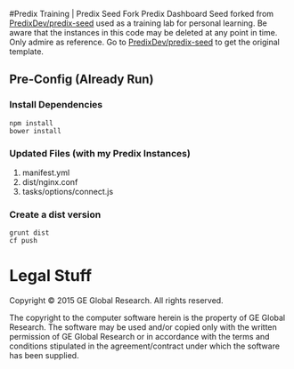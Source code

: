 #Predix Training | Predix Seed Fork
Predix Dashboard Seed forked from <a href="https://github.com/PredixDev/predix-seed" target="_blank">PredixDev/predix-seed</a> used as a training lab for personal learning. Be aware that the instances in this code may be deleted at any point in time. Only admire as reference. Go to <a href="https://github.com/PredixDev/predix-seed" target="_blank">PredixDev/predix-seed</a> to get the original template.

## Pre-Config (Already Run)

### Install Dependencies
```
npm install
bower install
```

### Updated Files (with my Predix Instances)
1. manifest.yml
2. dist/nginx.conf
3. tasks/options/connect.js

### Create a dist version
```
grunt dist
cf push
```

# Legal Stuff
Copyright &copy; 2015 GE Global Research. All rights reserved.

The copyright to the computer software herein is the property of
GE Global Research. The software may be used and/or copied only
with the written permission of GE Global Research or in accordance
with the terms and conditions stipulated in the agreement/contract
under which the software has been supplied.
